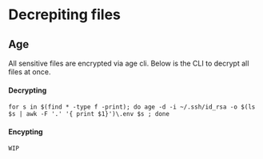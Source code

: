 # Decrepiting files

## Age

All sensitive files are encrypted via age cli. Below is the CLI to decrypt all files at once.

#### Decrypting

```(shell)
for s in $(find * -type f -print); do age -d -i ~/.ssh/id_rsa -o $(ls $s | awk -F '.' '{ print $1}')\.env $s ; done
```

#### Encypting

```(shell)
WIP
```

